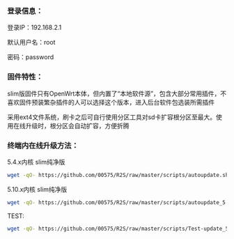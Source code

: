 ### 登录信息：
登录IP：192.168.2.1 

默认用户名：root 

密码：password

### 固件特性：

slim版固件只有OpenWrt本体，但内置了“本地软件源”，包含大部分常用插件，不喜欢固件预装繁杂插件的人可以选择这个版本，进入后台软件包选装所需插件

采用ext4文件系统，刷卡之后可自行使用分区工具对sd卡扩容根分区至最大。使用在线升级时，根分区会自动扩容，方便折腾

### 终端内在线升级方法： 

5.4.x内核 slim纯净版
```bash
wget -qO- https://github.com/00575/R2S/raw/master/scripts/autoupdate.sh | ver=-slim sh
```
5.10.x内核 slim纯净版
```bash
wget -qO- https://github.com/00575/R2S/raw/master/scripts/autoupdate_5.10.x.sh | ver=-slim sh
```

TEST:

```bash
wget -qO- https://github.com/00575/R2S/raw/master/scripts/Test-update_5.10.x.sh | sh
```
